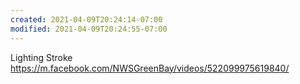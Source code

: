 ```yaml
---
created: 2021-04-09T20:24:14-07:00
modified: 2021-04-09T20:24:55-07:00
---
```



Lighting Stroke https://m.facebook.com/NWSGreenBay/videos/522099975619840/